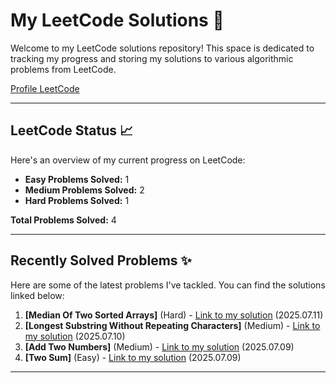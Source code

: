 # My LeetCode Solutions 🚀

Welcome to my LeetCode solutions repository! This space is dedicated to tracking my progress and storing my solutions to various algorithmic problems from LeetCode.

[Profile LeetCode](https://leetcode.com/u/L4yoos/)

---

## LeetCode Status 📈

Here's an overview of my current progress on LeetCode:
    
* **Easy Problems Solved:** 1
* **Medium Problems Solved:** 2
* **Hard Problems Solved:** 1
    
**Total Problems Solved:** 4
    

---

## Recently Solved Problems ✨

Here are some of the latest problems I've tackled. You can find the solutions linked below:
    
1.  **[Median Of Two Sorted Arrays]** (Hard) - [Link to my solution](https://github.com/L4yoos/leetcode/blob/main/4_MedianOfTwoSortedArrays_Hard/Solution.java) (2025.07.11)
2.  **[Longest Substring Without Repeating Characters]** (Medium) - [Link to my solution](https://github.com/L4yoos/leetcode/blob/main/3_LongestSubstringWithoutRepeatingCharacters_Medium/Solution.java) (2025.07.10)
3.  **[Add Two Numbers]** (Medium) - [Link to my solution](https://github.com/L4yoos/leetcode/blob/main/2_AddTwoNumbers_Medium/Solution.java) (2025.07.09)
4.  **[Two Sum]** (Easy) - [Link to my solution](https://github.com/L4yoos/leetcode/blob/main/1_TwoSum_Easy/Solution.java) (2025.07.09)
    
---
